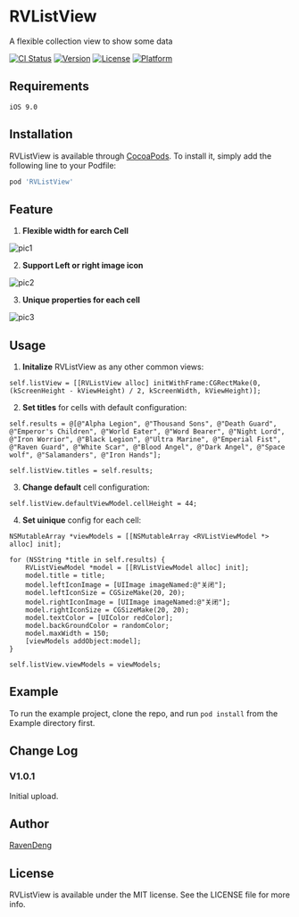 # RVListView

A flexible collection view to show some data

[![CI Status](https://img.shields.io/travis/ravendeng/RVListView.svg?style=flat)](https://travis-ci.org/ravendeng/RVListView)
[![Version](https://img.shields.io/cocoapods/v/RVListView.svg?style=flat)](https://cocoapods.org/pods/RVListView)
[![License](https://img.shields.io/cocoapods/l/RVListView.svg?style=flat)](https://cocoapods.org/pods/RVListView)
[![Platform](https://img.shields.io/cocoapods/p/RVListView.svg?style=flat)](https://cocoapods.org/pods/RVListView)

## Requirements

````
iOS 9.0
````

## Installation

RVListView is available through [CocoaPods](https://cocoapods.org). To install
it, simply add the following line to your Podfile:

```ruby
pod 'RVListView'
```

## Feature

1. **Flexible width for earch Cell**

![pic1](/Users/ravendeng/Documents/Projects/RVListView/Pics/pic1.png)

2. **Support Left or right image icon**

![pic2](/Users/ravendeng/Documents/Projects/RVListView/Pics/pic2.png)

3. **Unique properties for each cell**

![pic3](/Users/ravendeng/Documents/Projects/RVListView/Pics/pic3.png)

## Usage

1. **Initalize** RVListView as any other common views:

````objc
self.listView = [[RVListView alloc] initWithFrame:CGRectMake(0, (kScreenHeight - kViewHeight) / 2, kScreenWidth, kViewHeight)];
````

2. **Set titles** for cells with default configuration:

````objc
self.results = @[@"Alpha Legion", @"Thousand Sons", @"Death Guard", @"Emperor's Children", @"World Eater", @"Word Bearer", @"Night Lord", @"Iron Worrior", @"Black Legion", @"Ultra Marine", @"Emperial Fist", @"Raven Guard", @"White Scar", @"Blood Angel", @"Dark Angel", @"Space wolf", @"Salamanders", @"Iron Hands"];

self.listView.titles = self.results;
````

3. **Change default** cell configuration:

````objc
self.listView.defaultViewModel.cellHeight = 44;
````

4. **Set uinique** config for each cell:

````objc
NSMutableArray *viewModels = [[NSMutableArray <RVListViewModel *> alloc] init];
    
for (NSString *title in self.results) {
    RVListViewModel *model = [[RVListViewModel alloc] init];
    model.title = title;
    model.leftIconImage = [UIImage imageNamed:@"关闭"];
    model.leftIconSize = CGSizeMake(20, 20);
    model.rightIconImage = [UIImage imageNamed:@"关闭"];
    model.rightIconSize = CGSizeMake(20, 20);
    model.textColor = [UIColor redColor];
    model.backGroundColor = randomColor;
    model.maxWidth = 150;
    [viewModels addObject:model];
}
    
self.listView.viewModels = viewModels;
````

## Example

To run the example project, clone the repo, and run `pod install` from the Example directory first.

## Change Log

### V1.0.1

Initial upload.

## Author

[RavenDeng](dlfkid@icloud.com)

## License

RVListView is available under the MIT license. See the LICENSE file for more info.
